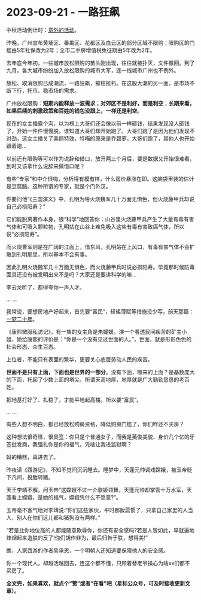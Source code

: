 # 2023-09-21 - 一路狂飙

中秋活动倒计时：[意外的活动](http://mp.weixin.qq.com/s?__biz=Mzg2MTg2OTYzNQ==&mid=2247483918&idx=1&sn=030551089a6fc0dda0f14cb165e56044&chksm=ce11c122f96648343b8ad088e79313c613a064cc9ae856b4a289f8d9f952667870acf3609b01&scene=21#wechat_redirect)。

昨晚，广州宣布黄埔区、番禺区、花都区及白云区的部分区域不限购；限购区的门槛由5年社保改为2年；全市二手房增值税免征期由5年改为2年。

去年底今年初，一些城市放松限购的苗头刚出现，往往就被扑灭，文件撤回。到了九月，各大城市纷纷加入放松限购的城市大军，连一线城市广州也不例外。

放松、取消限购已成潮流，一路狂飙，摧枯拉朽。在这股大潮的另一面，是市场不断下行，托市、稳市场的需求。

广州放松限购：**短期内能释放一波需求**；**对郊区不是利好，而是利空**；**长期来看，如果后续的刺激政策和百姓的钱包没跟上，一样还是利空**。

现在的女主播露个沟，以为榜上大哥们还会像以前一样砸钱，结果发现没人砸钱了，开始一件件慢慢脱，谁知道大哥们却开始跑了。大哥们跑了是因为他们发现不对劲，这女主播关了美颜特效，特喵的原来是乔碧萝。大哥们跑了，其他人也开始跟着跑...

以前还有限购等可以作为说辞和借口，放开两三个月后，要是数据又开始很难看，到时又该拿什么说辞来做借口呢？

有些“专家”和中介很嗨，分析得有模有样，什么房价暴涨在即。这脑袋里装的估计是豆腐脑。这种所谓的专家，就是个门外汉。

你要问他“《三国演义》中，孔明为啥火烧魏军几十万面无惧色，但火烧藤甲兵却说自己必损阳寿？”

它们能脱离著作本身，很“科学”地回答你：山谷里火烧藤甲兵产生了大量有毒有害气体和可吸入颗粒物，孔明站在山谷上难免吸入这些有毒有害致癌气体，所以说“必损阳寿”。

而火烧曹军则是在广阔的江面上，借东风，孔明站在上风口，有毒有害气体不会扩散到孔明那里，所以基本不会有事。

因此孔明火烧魏军几十万面无惧色，而火烧藤甲兵时说必损阳寿。毕竟那时候防毒面具还没有被发明出来不是吗？大家还是要讲科学的嘛…

李云龙听了，都得夸你一声人才。

... ...

我常说，要想房地产好起来，首先要“富民”，轻徭薄赋等措施没少写，前天那篇：[一梦二十年](http://mp.weixin.qq.com/s?__biz=Mzg2OTkwNzE4MA==&mid=2247491439&idx=1&sn=382a52b37a3b2472c6ea15b65080fe03&chksm=ce94b0ecf9e339fa6833505f9bc9c8430ca251ca2a483caecdc67c6d9e89c2b878bb01dbf941&scene=21#wechat_redirect)。

《康熙微服私访记》，有一集的女主角是朱媛媛，演一个看透民间疾苦的矿主小姐，她给康熙的评价是：“你是一个没有见过世面的人。”，世面，就是形形色色的社会形态、众生百态。

上位者，不能只有表面的繁华，更要关心底层劳动人民的疾苦。

**世面不是只有上面，下面也是世界的一部分**。没有下面，哪来的上面？是基数庞大的下面，托起了少数上面的塔尖。所谓天高地厚，地厚就是广大勤勤恳恳的老百姓。

把地基打好了、扎稳了，才能平地起高楼。所以要“富民”。

... ...

有些人想不明白，都已经放松购房资格，降低购房门槛了，你们咋还不买房？

这种想法很奇怪，很吴签：你只是个普通女子，而我是英俊美貌、身价几个亿的牙签批发商，我强扎你是你的福气，凭啥让我进监狱啊？

妈的糟糕，真进去了。

昨夜读《西游记》，不知不觉间沉沉睡去。睡梦中，天蓬元帅调戏嫦娥，被玉帝贬下凡间，投胎转猪。

天王李靖不解，问玉帝“这嫦娥不过一介歌姬领舞，天蓬元帅却掌管十万水军，天蓬看上嫦娥，是她的福气，嫦娥凭什么不愿意?”。

玉帝毫不客气地对李靖说:“你们这些家伙，平时都跋扈惯了，只拿自己家里的人当人，别人在你们这儿都和猪狗没有两样。”

“若是比你地位高的人都能随意欺辱你，你还有安全感吗?若是人皆如此，早就遍地烽烟起来造朕的反了!你们胡作非为，最后归咎于朕，想得美!”

瞧，人家西游的作者吴承恩，一个明朝人还知道要保障他人的安全感。

你一个现代人，却越活越回去，连这个都不懂，只顾着替老爷操心为啥xx们都不买房了。

**全文完，如果喜欢，就点个“赞”或者“在看”吧（星标公众号，可及时接收更新文章）。**